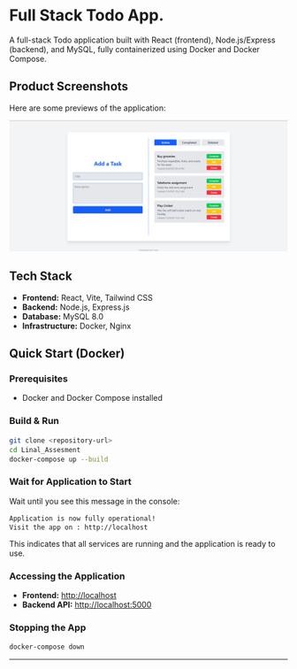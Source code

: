 # Full Stack Todo App.

A full-stack Todo application built with React (frontend), Node.js/Express (backend), and MySQL, fully containerized using Docker and Docker Compose.

## Product Screenshots

Here are some previews of the application:

![Todo App Screenshot](Images/image1.png)


## Tech Stack

- **Frontend:** React, Vite, Tailwind CSS
- **Backend:** Node.js, Express.js
- **Database:** MySQL 8.0
- **Infrastructure:** Docker, Nginx

## Quick Start (Docker)

### Prerequisites
- Docker and Docker Compose installed

### Build & Run

```bash
git clone <repository-url>
cd Linal_Assesment
docker-compose up --build
```

### Wait for Application to Start

Wait until you see this message in the console:
```
Application is now fully operational!
Visit the app on : http://localhost
```

This indicates that all services are running and the application is ready to use.

### Accessing the Application

- **Frontend:** [http://localhost](http://localhost)
- **Backend API:** [http://localhost:5000](http://localhost:5000)

### Stopping the App

```bash
docker-compose down
```

---
